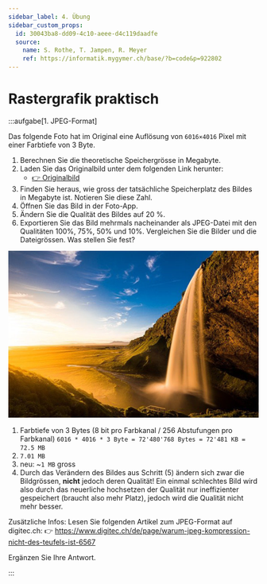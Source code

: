 ```yaml
---
sidebar_label: 4. Übung
sidebar_custom_props:
  id: 30043ba8-dd09-4c10-aeee-d4c119daadfe
  source:
    name: S. Rothe, T. Jampen, R. Meyer
    ref: https://informatik.mygymer.ch/base/?b=code&p=922802
---
```


# Rastergrafik praktisch

:::aufgabe[1. JPEG-Format]
<Answer type="state" webKey="105c3ff0-820f-4870-b6b5-73d50e7ead4c" />

Das folgende Foto hat im Original eine Auflösung von `6016×4016` Pixel mit einer Farbtiefe von 3 Byte.

1. Berechnen Sie die theoretische Speichergrösse in Megabyte.
2. Laden Sie das Originalbild unter dem folgenden Link herunter:
   - [👉 Originalbild](assets/iceland.jpg)
3. Finden Sie heraus, wie gross der tatsächliche Speicherplatz des Bildes in Megabyte ist. Notieren Sie diese Zahl.
4. Öffnen Sie das Bild in der Foto-App.
5. Ändern Sie die Qualität des Bildes auf 20 %.
6. Exportieren Sie das Bild mehrmals nacheinander als JPEG-Datei mit den Qualitäten 100%, 75%, 50% und 10%. Vergleichen Sie die Bilder und die Dateigrössen. Was stellen Sie fest?

![Island](images/04-uebung/iceland.jpg)

<Answer type="text" webKey="2e1c4773-da2e-42da-b506-f158fa968916" />

<Solution webKey="adf65f6c-0892-4249-8786-1719c06d9275">

1. Farbtiefe von 3 Bytes (8 bit pro Farbkanal / 256 Abstufungen pro Farbkanal) `6016 * 4016 * 3 Byte = 72'480'768 Bytes = 72'481 KB = 72.5 MB`
3. `7.01 MB`
5. neu: ~`1 MB` gross
6. Durch das Verändern des Bildes aus Schritt (5) ändern sich zwar die Bildgrössen, **nicht** jedoch deren Qualität! Ein einmal schlechtes Bild wird also durch das neuerliche hochsetzen der Qualität nur ineffizienter gespeichert (braucht also mehr Platz), jedoch wird die Qualität nicht mehr besser.

Zusätzliche Infos: Lesen Sie folgenden Artikel zum JPEG-Format auf digitec.ch: 👉 https://www.digitec.ch/de/page/warum-jpeg-kompression-nicht-des-teufels-ist-6567

Ergänzen Sie Ihre Antwort.

</Solution>
:::

